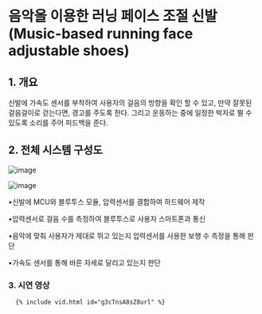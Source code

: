 # 음악을 이용한 러닝 페이스 조절 신발(Music-based running face adjustable shoes)

## 1. 개요

신발에 가속도 센서를 부착하여 사용자의 걸음의 방향을 확인 할 수 있고, 만약 잘못된 걸음걸이로 걷는다면, 경고를 주도록 한다. 그리고 운동하는 중에 일정한 박자로 뛸 수 있도록 소리를 주어 피드백을 준다. 



## 2. 전체 시스템 구성도

![image](https://user-images.githubusercontent.com/20302410/51968461-57aac280-24b5-11e9-995f-25b8ff0a17cc.png)

![image](https://user-images.githubusercontent.com/20302410/51968600-b07a5b00-24b5-11e9-8037-fb1f220217e9.png)

•신발에 MCU와 블루투스 모듈, 압력센서를 결합하여 하드웨어 제작

•압력센서로 걸음 수를 측정하여 블루투스로 사용자 스마트폰과 통신

•음악에 맞춰 사용자가 제대로 뛰고 있는지 압력센서를 사용한 보행 수 측정을 통해 판단

•가속도 센서를 통해 바른 자세로 달리고 있는지 판단



### 3. 시연 영상

```html
  {% include vid.html id="g3cTnsA8sZ8url" %}  
```

